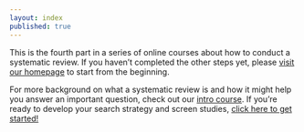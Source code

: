 ```yaml
---
layout: index
published: true
---
```




This is the fourth part in a series of online courses about how to conduct a systematic review. If you haven’t completed the other steps yet, please [visit our homepage](https://evsynthacademy.org) to start from the beginning. 

For more background on what a systematic review is and how it might help you answer an important question, check out our [intro course](https://evsynthacademy.github.io/Intro-Evidence-Synthesis/).
If you’re ready to develop your search strategy and screen studies, [click here to get started!]({{site.baseurl}}/modules/)


